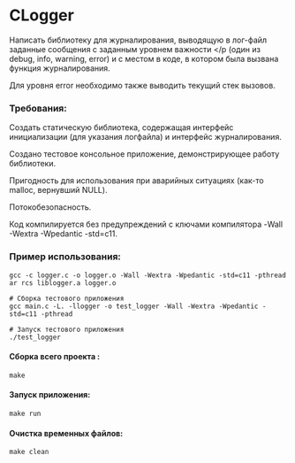 # CLogger

Написать библиотеку для журналирования, выводящую в лог-файл заданные сообщения с заданным уровнем важности </p
(один из debug, info, warning, error) и с местом в коде, в котором была вызвана функция журналирования.</p>
Для уровня error необходимо также выводить текущий стек вызовов.

### Требования:

Создать статическую библиотека, содержащая интерфейс инициализации (для указания логфайла) и интерфейс журналирования.</p>
Создано тестовое консольное приложение, демонстрирующее работу библиотеки.</p>
Пригодность для использования при аварийных ситуациях (как-то malloc, вернувший NULL).</p>
Потокобезопасность.</p>
Код компилируется без предупреждений с ключами компилятора -Wall -Wextra -Wpedantic -std=c11.

### Пример использования:

```# Сборка статической библиотеки
gcc -c logger.c -o logger.o -Wall -Wextra -Wpedantic -std=c11 -pthread
ar rcs liblogger.a logger.o

# Сборка тестового приложения
gcc main.c -L. -llogger -o test_logger -Wall -Wextra -Wpedantic -std=c11 -pthread

# Запуск тестового приложения
./test_logger
```

#### Сборка всего проекта :

```
make
```
#### Запуск приложения:
```
make run

```
#### Очистка временных файлов:
```
make clean
```